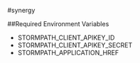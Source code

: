 #synergy

##Required Environment Variables

+ STORMPATH_CLIENT_APIKEY_ID
+ STORMPATH_CLIENT_APIKEY_SECRET
+ STORMPATH_APPLICATION_HREF